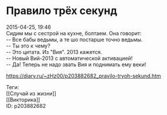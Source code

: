 Правило трёх секунд
====================

   
 2015-04-25, 19:46   
  Сидим мы с сестрой на кухне, болтаем. Она говорит:   
 -- Все бабы ведьмы, а те шо постарше точно ведьмы.   
 -- Ты это к чему?   
 -- Это цитата. Из "Вия". 2013 кажется.   
 -- Новый Вий-2013 с автоматической активацией!   
 -- Да! Теперь не надо звать Вия и поднимать ему веки!   
    
 <https://diary.ru/~zHz00/p203882682_pravilo-tryoh-sekund.htm>   
   
 Теги:   
 [[Случай из жизни]]   
 [[Викторика]]   
 ID: p203882682